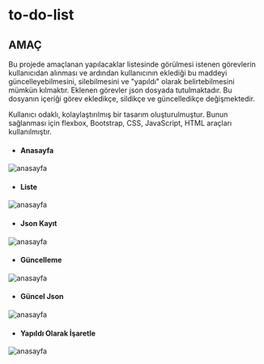# to-do-list

## AMAÇ

Bu projede amaçlanan yapılacaklar listesinde görülmesi istenen görevlerin kullanıcıdan alınması ve ardından kullanıcının eklediği bu maddeyi güncelleyebilmesini, silebilmesini ve "yapıldı" olarak belirtebilmesini mümkün kılmaktır. Eklenen görevler json dosyada tutulmaktadır. Bu dosyanın içeriği görev ekledikçe, sildikçe ve güncelledikçe değişmektedir.

Kullanıcı odaklı, kolaylaştırılmış bir tasarım oluşturulmuştur. Bunun sağlanması için flexbox, Bootstrap, CSS, JavaScript, HTML araçları kullanılmıştır.


* #### Anasayfa 
![anasayfa](https://raw.githubusercontent.com/damlayazici/to-do-list/blob/main/anasayfa.PNG)


* #### Liste
![anasayfa](https://raw.githubusercontent.com/damlayazici/to-do-list/blob/main/liste.PNG)


* #### Json Kayıt
![anasayfa](https://raw.githubusercontent.com/damlayazici/to-do-list/blob/main/jsonkayit.PNG)


* #### Güncelleme
![anasayfa](https://raw.githubusercontent.com/damlayazici/to-do-list/blob/main/güncelleme.PNG)

* #### Güncel Json
![anasayfa](https://raw.githubusercontent.com/damlayazici/to-do-list/blob/main/gunceljson.PNG)

* #### Yapıldı Olarak İşaretle
![anasayfa](https://raw.githubusercontent.com/damlayazici/to-do-list/blob/main/yapildi.PNG)
